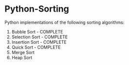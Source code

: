 # Python-Sorting
Python implementations of the following sorting algorithms:
1. Bubble Sort - COMPLETE
2. Selection Sort - COMPLETE
3. Insertion Sort - COMPLETE
4. Quick Sort - COMPLETE
5. Merge Sort
6. Heap Sort

